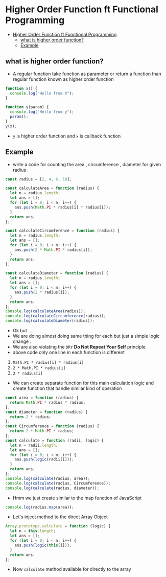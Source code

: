 # Higher Order Function ft Functional Programming

- [Higher Order Function ft Functional Programming](#higher-order-function-ft-functional-programming)
  - [what is higher order function?](#what-is-higher-order-function)
  - [Example](#example)

## what is higher order function?

- A regular function take function as parameter or return a function than regular function known as higher order function

```js
function x() {
  console.log("Hello from X");
}

function y(param) {
  console.log("Hello from y");
  param();
}
y(x);
```

- `y` is higher order function and `x` is callback function

## Example

- write a code for counting the area , circumference , diameter for given radius .

```js
const radius = [2, 4, 6, 10];

const calculateArea = function (radius) {
  let n = radius.length;
  let ans = [];
  for (let i = 0; i < n; i++) {
    ans.push(Math.PI * radius[i] * radius[i]);
  }
  return ans;
};

const calculateCircumference = function (radius) {
  let n = radius.length;
  let ans = [];
  for (let i = 0; i < n; i++) {
    ans.push(2 * Math.PI * radius[i]);
  }
  return ans;
};

const calculateDiameter = function (radius) {
  let n = radius.length;
  let ans = [];
  for (let i = 0; i < n; i++) {
    ans.push(2 * radius[i]);
  }
  return ans;
};
console.log(calculateArea(radius));
console.log(calculateCircumference(radius));
console.log(calculateDiameter(radius));
```

- Ok but ....
- We are doing almost doing same thing for each but just a simple logic change .
- We are also violating the `DRY` **Do Not Repeat Your Self** principle
- above code only one line in each function is different

1. `Math.PI * radius[i] * radius[i]`
2. `2 * Math.PI * radius[i]`
3. `2 * radius[i]`

- We can create separate function for this main calculation logic and create function that handle similar kind of operation

```js
const area = function (radius) {
  return Math.PI * radius * radius;
};
const diameter = function (radius) {
  return 2 * radius;
};
const Circumference = function (radius) {
  return 2 * Math.PI * radius;
};
const calculate = function (radii, logic) {
  let n = radii.length;
  let ans = [];
  for (let i = 0; i < n; i++) {
    ans.push(logic(radii[i]));
  }
  return ans;
};
console.log(calculate(radius, area));
console.log(calculate(radius, Circumference));
console.log(calculate(radius, diameter));
```

- Hmm we just create similar to the map function of JavaScript

```js
console.log(radius.map(area));
```

- Let's inject method to the direct Array Object

```js
Array.prototype.calculate = function (logic) {
  let n = this.length;
  let ans = [];
  for (let i = 0; i < n; i++) {
    ans.push(logic(this[i]));
  }
  return ans;
};
```

- Now `calculate` method available for directly to the array
